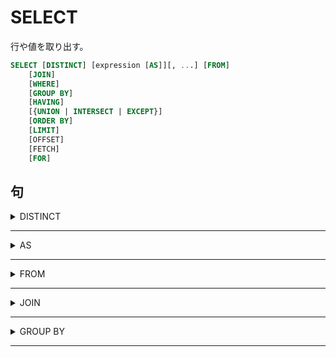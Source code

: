 # SELECT

行や値を取り出す。　

```sql
SELECT [DISTINCT] [expression [AS]][, ...] [FROM]
    [JOIN]
    [WHERE]
    [GROUP BY]
    [HAVING]
    [{UNION | INTERSECT | EXCEPT}]
    [ORDER BY]
    [LIMIT]
    [OFFSET]
    [FETCH]
    [FOR]
```

## 句

<details><summary>DISTINCT</summary>

重複した行を1行にする。

```sql
DISTINCT [ON (column_name[,...])]
```

### 句

<details><summary>ON</summary>

特定の列の重複を1行にする。

```sql
DISTINCT ON (column_name[,...])
```

</details>

***

</details>

***

<details><summary>AS</summary>

テーブルや列や集合にエイリアスをつける。

省略も可能

```sql
something [AS] alias;
```

</details>

***

<details><summary>FROM</summary>

列を取り出す対象のテーブルや集合を指定する。

```sql
FROM table_name [AS alias];
```

</details>

***


<details><summary>JOIN</summary>

テーブルの結合

```sql
{{[INNER] | {LEFT | RIGHT | FULL} [OUTER]} JOIN table_name
    ON (boolean_expression)}[...]
```

### 句

<details><summary>INNER</summary>

デフォルトであり、内部結合を表す。

片方に存在しない行は省かれます。

```sql
INNER JOIN table_name ON (boolean_expression);
```

</details>

***

<details><summary>OUTER</summary>

外部結合を表す。(省略可能だが手前にLEFTまたはRIGHTまたはFULLをつける)

```sql
{LEFT | RIGHT | FULL} [OUTER] JOIN table_name ON (boolean_expression);
```

</details>

***

<details><summary>LEFT</summary>

左外部結合

左のテーブルの行に右のテーブルの行が存在しない場合、

右のテーブルの行がNULLで補完され結合します。

その逆は省かれます

```sql
LEFT [OUTER] JOIN table_name ON (boolean_expression);
```

</details>

***

<details><summary>RIGHT</summary>


右外部結合

右のテーブルの行に左のテーブルの行が存在しない場合、

左のテーブルの行がNULLで補完され結合します。

その逆は省かれます。

```sql
RIGHT [OUTER] JOIN table_name ON (boolean_expression);
```

</details>

***

<details><summary>FULL</summary>


完全外部結合

どちらかに存在しない行はNULLで補完され結合します。

```sql
FULL [OUTER] JOIN table_name ON (boolean_expression);
```

</details>

***


### 例

<details><summary>二つ以上の結合</summary>

JOINをふたつ以上結合した上で集合関数を使用すると、行が重複する可能性があるため、

集合関数のなかでDISTINCTをしようするとよい。

```sql
jsonb_agg(DISTINCT column_name);
```

</details>

***


</details>

***

<details><summary>GROUP BY</summary>

集計関数などを使用する時に対象となる列を選ぶ、対象となった列は

その列ごとに集計関数が呼び出される。

```sql
GROUP BY column_name[,...]
```

### 備考

<details><summary>射影</summary>

集計関数の値と列の値を同時に

射影する場合は射影する列の値もGROUP BYに指定する必要がある。

</details>

***

<details><summary>集計関数を用いた条件式</summary>

集計関数を使用した条件はHAVINGに指定する。

</details>

***

</details>

***

